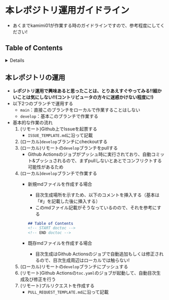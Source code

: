 # 本レポジトリ運用ガイドライン

* あくまでkamimi01が作業する時のガイドラインですので、参考程度にしてください!

## Table of Contents

<!-- START doctoc generated TOC please keep comment here to allow auto update -->
<!-- DON'T EDIT THIS SECTION, INSTEAD RE-RUN doctoc TO UPDATE -->
<details>
<summary>Details</summary>

- [本レポジトリの運用](#%E6%9C%AC%E3%83%AC%E3%83%9D%E3%82%B8%E3%83%88%E3%83%AA%E3%81%AE%E9%81%8B%E7%94%A8)

</details>
<!-- END doctoc generated TOC please keep comment here to allow auto update -->

## 本レポジトリの運用

* **レポジトリ運用で興味あると思ったことは、とりあえすぐやってみる!!細かいことは気にしない!!(コントリビュータの方々に迷惑かけない程度に!)**
* 以下2つのブランチで運用する
  * `main`：直接このブランチをローカルで作業することはしない
  * `develop`：基本このブランチで作業する
* 基本的な作業の流れ
  1. (リモート)Github上でIssueを起票する
     * `ISSUE_TEMPLATE.md`に沿って記載
  2. (ローカル)`develop`ブランチにcheckoutする
  3. (ローカル)リモートの`develop`ブランチをpullする
     * Github Actionsのジョブがプッシュ時に実行されており、自動コミット&プッシュされるので、まずpullしないとあとでコンフリクトする可能性があるため
  4. (ローカル)`develop`ブランチで作業する
     * 新規mdファイルを作成する場合
       * 目次生成場所を示すため、以下のコメントを挿入する（基本は「#」を記載した後に挿入する）
       * このmdファイル記載がそうなっているのので、それを参考にする

        ```md
        ## Table of Contents
        <!-- START doctoc -->
        <!-- END doctoc -->
        ```

     * 既存mdファイルを作成する場合
       * 目次生成はGithub Actionsのジョブで自動追加もしくは修正されるので、目次生成周辺はローカルでは触らない!
  5. (ローカル)リモートの`develop`ブランチにプッシュする
  6. (リモート)Github Actionsの`toc.yaml`のジョブが起動して、自動目次生成及び修正を行う
  7. (リモート)プルリクエストを作成する
     * `PULL_REQUEST_TEMPLATE.md`に沿って記載